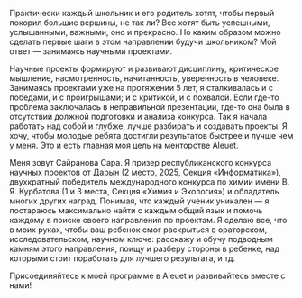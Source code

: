 Практически каждый школьник и его родитель хотят, чтобы первый покорил большие вершины, не так ли? Все хотят быть успешными, услышанными, важными, оно и прекрасно. Но каким образом можно сделать первые шаги в этом направлении будучи школьником? Мой ответ — занимаясь научными проектами.

Научные проекты формируют и развивают дисциплину, критическое мышление, насмотренность, начитанность, уверенность в человеке. Занимаясь проектами уже на протяжении 5 лет, я сталкивалась и с победами, и с проигрышами; и с критикой, и с похвалой. Если где-то проблема заключалась в неправильной презентации, где-то она была в отсутствии должной подготовки и анализа конкурса. Так я начала работать над собой и глубже, лучше разбирать и создавать проекты. Я хочу, чтобы молодые ребята достигли результатов быстрее и лучше чем у меня. Это и есть главная моя цель на менторстве Aleuet. 

Меня зовут Сайранова Сара. Я призер республиканского конкурса научных проектов от Дарын (2 место, 2025, Секция «Информатика»), двухкратный победитель международного конкурса по химии имени В. Я. Курбатова (1 и 3 места, Секция «Химия и Экология») и обладатель многих других наград.   Понимая, что каждый ученик уникален — я постараюсь максимально найти с каждым общий язык и помочь каждому в поиске своего направления по проектам. Я сделаю все, что в моих руках, чтобы ваш ребенок смог раскрыться в ораторском, исследовательском, научном ключе: расскажу и обучу подводным камням этого направления, поищу и разберу стороны в ребенке, над которыми стоит поработать для лучшего результата, и тд.

Присоединяйтесь к моей программе в Aleuet и развивайтесь вместе с нами!